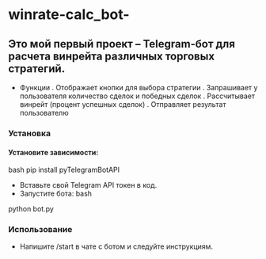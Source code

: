 # winrate-calc_bot-

## Это мой первый проект – Telegram-бот для расчета винрейта различных торговых стратегий.

* Функции
. Отображает кнопки для выбора стратегии
. Запрашивает у пользователя количество сделок и победных сделок
. Рассчитывает винрейт (процент успешных сделок)
. Отправляет результат пользователю
### Установка
#### Установите зависимости:
bash
pip install pyTelegramBotAPI
- Вставьте свой Telegram API токен в код.
- Запустите бота:
bash

python bot.py
### Использование
- Напишите /start в чате с ботом и следуйте инструкциям.

